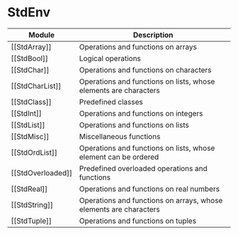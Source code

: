 # StdEnv

| Module            | Description                                                       |
| ----------------- | ----------------------------------------------------------------- |
| [[StdArray]]      | Operations and functions on arrays                                |
| [[StdBool]]       | Logical operations                                                |
| [[StdChar]]       | Operations and functions on characters                            |
| [[StdCharList]]   | Operations and functions on lists, whose elements are characters  |
| [[StdClass]]      | Predefined classes                                                |
| [[StdInt]]        | Operations and functions on integers                              |
| [[StdList]]       | Operations and functions on lists                                 |
| [[StdMisc]]       | Miscellaneous functions                                           |
| [[StdOrdList]]    | Operations and functions on lists, whose element can be ordered   |
| [[StdOverloaded]] | Predefined overloaded operations and functions                    |
| [[StdReal]]       | Operations and functions on real numbers                          |
| [[StdString]]     | Operations and functions on arrays, whose elements are characters |
| [[StdTuple]]      | Operations and functions on tuples                                |